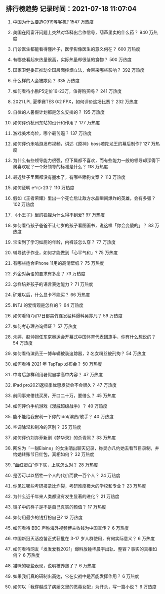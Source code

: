 
## 排行榜趋势 记录时间：2021-07-18 11:07:04
  
  1. 中国为什么要造C919等客机? 1547 万热度
    
  2. 美国在阿富汗问题上突然对华释出合作信号，葫芦里卖的什么药？ 940 万热度
    
  3. 门诊医生都能看得懂片子，医学影像医生的意义何在？ 600 万热度
    
  4. 有哪些看起来热量很高，实际热量却很低的食物？ 500 万热度
    
  5. 国家卫健委正推动全国层面控烟立法，会带来哪些影响？ 392 万热度
    
  6. 什么样的人会被欺负？ 335 万热度
    
  7. 如何看待小鹏P5定价16-23万，值得购买吗？ 241 万热度
    
  8. 2021 LPL 夏季赛TES 0:2 FPX，如何评价这场比赛？ 232 万热度
    
  9. 自律的人暑假计划都是怎么安排的？ 195 万热度
    
  10. 如何评价杭州东站的设计和作用？ 177 万热度
    
  11. 游戏美术岗位，哪个最苦逼？ 137 万热度
    
  12. 如何评价米哈游发布视频，讲述《原神》boss若陀龙王的幕后制作? 127 万热度
    
  13. 为什么有些领导能力很强，但下属都不喜欢，而有些能力一般的领导却深得下属喜欢呢？一个好领导的标准是什么？ 118 万热度
    
  14. 最近肚子里面都没有墨水了，有哪些舔狗文案？ 113 万热度
    
  15. 如何证明 e^π＞23？ 110 万热度
    
  16. 假如《王者荣耀》里出一个死亡后让敌方水晶瞬间爆炸的英雄，会有多强？ 102 万热度
    
  17. 《小王子》里的狐狸为什么得不到爱? 97 万热度
    
  18. 如何看待孩子爸爸不让七岁的孩子看图画书，说这样「你会变傻的」？ 83 万热度
    
  19. 宝宝到了学习如厕的年龄，内裤该怎么穿？ 77 万热度
    
  20. 辅导孩子作业，如何才能做到「心平气和」? 75 万热度
    
  21. 有哪些适合iPhone 11用的高清壁纸？ 75 万热度
    
  22. 外企对英语的要求有多高？ 73 万热度
    
  23. 怎样培养孩子的语言表达能力？ 71 万热度
    
  24. 矿难以后，什么显卡不能买？ 66 万热度
    
  25. INTJ 的爱情观是怎样的？ 64 万热度
    
  26. 如何看待7月17日都美竹连发猛料爆料吴亦凡？ 59 万热度
    
  27. 如何考心理咨询师证？ 57 万热度
    
  28. 朱婷、赵帅担任东京奥运会开幕式中国体育代表团旗手，你有什么想说的？ 54 万热度
    
  29. 如何看待演员王一博车辆被装追踪器，2 名女粉丝被刑拘？ 54 万热度
    
  30. 如何看待 2021 年 TapTap 发布会？ 50 万热度
    
  31. 中考后怎样利用暑假自学高中内容？ 47 万热度
    
  32. iPad pro2021返校季优惠发货会不会很久？ 47 万热度
    
  33. 前同事来借钱买房，开口二十万，要借么？ 45 万热度
    
  34. 如何评价手机游戏《漫威超级战争》？ 40 万热度
    
  35. 能不能给我安利一下你的idol/演员/歌手？ 40 万热度
    
  36. 空调除湿和制冷的区别？ 35 万热度
    
  37. 如何评价刘亦菲新剧《梦华录》的杀青照？ 33 万热度
    
  38. 网名为「一甜Elaine」的女生晒出聊天记录，称吴亦凡约她去看节目录制，并给她转账节日红包，真相如何？ 32 万热度
    
  39. “血红蛋白”作下联，上联怎么对？ 28 万热度
    
  40. 是否可以以牺牲一个人的代价而救一百个人？ 24 万热度
    
  41. 你见过哪些考研报录比炸裂，考研难度极大的学校和专业？ 23 万热度
    
  42. 为什么近千年来人类都没有发生显著的进化？ 21 万热度
    
  43. 镜子中的样子是不是自己真实的颜值？ 17 万热度
    
  44. 如何用最少的钱打扮自己? 12 万热度
    
  45. 如何看待 BBC 声称海外视频博主收钱为中国宣传？ 6 万热度
    
  46. 中国新冠灭活疫苗正式获批在 3-17 岁人群使用，有何实际意义？ 6 万热度
    
  47. 如何看待网友「发发爱我2021」爆料放锤华晨宇出轨、整容？事实的真相如何？ 6 万热度
    
  48. 猫咪的哪些表现，说明被养熟了？ 6 万热度
    
  49. 如果我们真的研制出高达，它在实战中是否能发挥作用？ 6 万热度
    
  50. 如何以「我穿越成了病娇文里的恶毒女配」为开头，写一篇小说？ 6 万热度
    